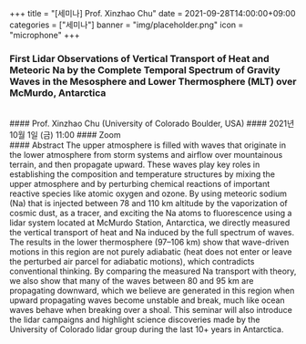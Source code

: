 ﻿+++
title = "[세미나] Prof. Xinzhao Chu"
date = 2021-09-28T14:00:00+09:00
categories = ["세미나"]
banner = "img/placeholder.png"
icon = "microphone"
+++
### First Lidar Observations of Vertical Transport of Heat and Meteoric Na by the Complete Temporal Spectrum of Gravity Waves in the Mesosphere and Lower Thermosphere (MLT) over McMurdo, Antarctica
<br>
#### Prof. Xinzhao Chu (University of Colorado Boulder, USA)
#### 2021년 10월 1일 (금) 11:00
#### Zoom
<br>
#### Abstract
The upper atmosphere is filled with waves that originate in the lower atmosphere from storm systems and airflow over mountainous terrain, and then propagate upward. These waves play key roles in establishing the composition and temperature structures by mixing the upper atmosphere and by perturbing chemical reactions of important reactive species like atomic oxygen and ozone. By using meteoric sodium (Na) that is injected between 78 and 110 km altitude by the vaporization of cosmic dust, as a tracer, and exciting the Na atoms to fluorescence using a lidar system located at McMurdo Station, Antarctica, we directly measured the vertical transport of heat and Na induced by the full spectrum of waves. The results in the lower thermosphere (97–106 km) show that wave-driven motions in this region are not purely adiabatic (heat does not enter or leave the perturbed air parcel for adiabatic motions), which contradicts conventional thinking. By comparing the measured Na transport with theory, we also show that many of the waves between 80 and 95 km are propagating downward, which we believe are generated in this region when upward propagating waves become unstable and break, much like ocean waves behave when breaking over a shoal. This seminar will also introduce the lidar campaigns and highlight science discoveries made by the University of Colorado lidar group during the last 10+ years in Antarctica.
